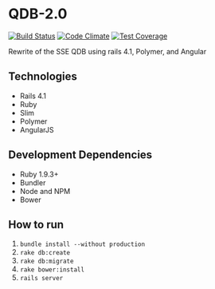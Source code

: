 # QDB-2.0
[![Build Status](https://travis-ci.org/kristenmills/QDB-2.0.svg)](https://travis-ci.org/kristenmills/QDB-2.0)
[![Code Climate](https://codeclimate.com/github/kristenmills/QDB-2.0/badges/gpa.svg)](https://codeclimate.com/github/kristenmills/QDB-2.0)
[![Test Coverage](https://codeclimate.com/github/kristenmills/QDB-2.0/badges/coverage.svg)](https://codeclimate.com/github/kristenmills/QDB-2.0)

Rewrite of the SSE QDB using rails 4.1, Polymer, and Angular

## Technologies
* Rails 4.1
* Ruby
* Slim
* Polymer
* AngularJS

## Development Dependencies
* Ruby 1.9.3+
* Bundler
* Node and NPM
* Bower

## How to run

1. `bundle install --without production`
2. `rake db:create`
3. `rake db:migrate`
4. `rake bower:install`
5. `rails server`
